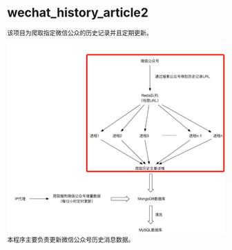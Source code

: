 # wechat_history_article2
该项目为爬取指定微信公众的历史记录并且定期更新。

![爬取流程](https://github.com/wang1051992187/wechat_history_article/blob/master/history_info1.png)
本程序主要负责更新微信公众号历史消息数据。
